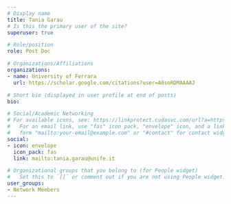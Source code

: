 ```yaml
---
# Display name
title: Tania Garau
# Is this the primary user of the site?
superuser: true

# Role/position
role: Post Doc

# Organizations/Affiliations
organizations:
- name: University of Ferrara
  url: https://scholar.google.com/citations?user=A0soRDMAAAAJ

# Short bio (displayed in user profile at end of posts)
bio: 

# Social/Academic Networking
# For available icons, see: https://linkprotect.cudasvc.com/url?a=https%3a%2f%2fsourcethemes.com%2facademic%2fdocs%2fpage-builder%2f%23icons&c=E,1,03Q55I8O6D-V-MsaI5i3Th7UvGHpRVj6l4dANOBXiQaBRckWF-Uxi40d1B8mh5T88rS8FWL6R2UVO5-e4mDAmzVU5C2FJcU0kEkb6Qi2tyc,&typo=1
#   For an email link, use "fas" icon pack, "envelope" icon, and a link in the
#   form "mailto:your-email@example.com" or "#contact" for contact widget.
social:
- icon: envelope
  icon_pack: fas
  link: mailto:tania.garau@unife.it

# Organizational groups that you belong to (for People widget)
#   Set this to `[]` or comment out if you are not using People widget.
user_groups:
- Network Members
---
```

